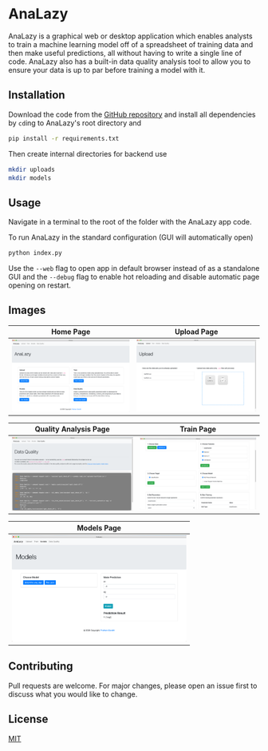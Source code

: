 # AnaLazy

AnaLazy is a graphical web or desktop application which enables analysts to train a machine learning model off of a spreadsheet of training data and then make useful predictions, all without having to write a single line of code. AnaLazy also has a built-in data quality analysis tool to allow you to ensure your data is up to par before training a model with it.

## Installation

Download the code from the [GitHub repository](https://github.com/prathgan/AnaLazy) and install all dependencies by `cd`ing to AnaLazy's root directory and

```bash
pip install -r requirements.txt
```

Then create internal directories for backend use

```bash
mkdir uploads
mkdir models
```

## Usage
Navigate in a terminal to the root of the folder with the AnaLazy app code.

To run AnaLazy in the standard configuration (GUI will automatically open)
```bash
python index.py
```

Use the `--web` flag to open app in default browser instead of as a standalone GUI and the `--debug` flag to enable hot reloading and disable automatic page opening on restart.

## Images
Home Page           |  Upload Page
:-------------------------:|:-------------------------:
<img src="demo_images/home_screenshot.png" alt="home" width="350"/>  |  <img src="demo_images/upload_screenshot.png" alt="upload" width="350"/>

Quality Analysis Page          |  Train Page
:-------------------------:|:-------------------------:
<img src="demo_images/quality_screenshot.png" alt="quality" width="350"/>  |  <img src="demo_images/train_screenshot.png" alt="train" width="350"/>

| Models Page  |
|-------------------------------|
| <img src="demo_images/models_screenshot.png" alt="models" width="350"/> |

## Contributing
Pull requests are welcome. For major changes, please open an issue first to discuss what you would like to change.

## License
[MIT](https://choosealicense.com/licenses/mit/)